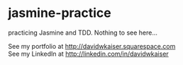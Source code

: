 # jasmine-practice

practicing Jasmine and TDD. Nothing to see here...  

See my portfolio at http://davidwkaiser.squarespace.com  
See my LinkedIn at http://linkedin.com/in/davidwkaiser  
